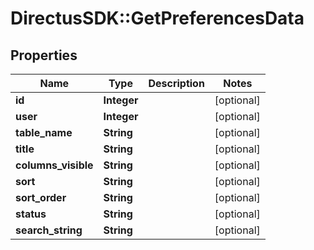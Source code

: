 # DirectusSDK::GetPreferencesData

## Properties
Name | Type | Description | Notes
------------ | ------------- | ------------- | -------------
**id** | **Integer** |  | [optional] 
**user** | **Integer** |  | [optional] 
**table_name** | **String** |  | [optional] 
**title** | **String** |  | [optional] 
**columns_visible** | **String** |  | [optional] 
**sort** | **String** |  | [optional] 
**sort_order** | **String** |  | [optional] 
**status** | **String** |  | [optional] 
**search_string** | **String** |  | [optional] 


